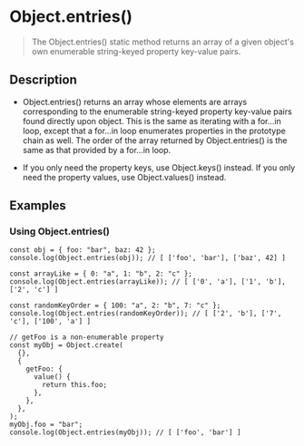 # Object.entries()

> The Object.entries() static method returns an array of a given object's own enumerable string-keyed property key-value pairs.


## Description

- Object.entries() returns an array whose elements are arrays corresponding to the enumerable string-keyed property key-value pairs found directly upon object. This is the same as iterating with a for...in loop, except that a for...in loop enumerates properties in the prototype chain as well. The order of the array returned by Object.entries() is the same as that provided by a for...in loop.

- If you only need the property keys, use Object.keys() instead. If you only need the property values, use Object.values() instead.

## Examples

### Using Object.entries()

```
const obj = { foo: "bar", baz: 42 };
console.log(Object.entries(obj)); // [ ['foo', 'bar'], ['baz', 42] ]

const arrayLike = { 0: "a", 1: "b", 2: "c" };
console.log(Object.entries(arrayLike)); // [ ['0', 'a'], ['1', 'b'], ['2', 'c'] ]

const randomKeyOrder = { 100: "a", 2: "b", 7: "c" };
console.log(Object.entries(randomKeyOrder)); // [ ['2', 'b'], ['7', 'c'], ['100', 'a'] ]

// getFoo is a non-enumerable property
const myObj = Object.create(
  {},
  {
    getFoo: {
      value() {
        return this.foo;
      },
    },
  },
);
myObj.foo = "bar";
console.log(Object.entries(myObj)); // [ ['foo', 'bar'] ]

```